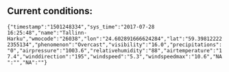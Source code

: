 ## Current conditions: 
 ``` {"timestamp":"1501248334","sys_time":"2017-07-28 16:25:48","name":"Tallinn-Harku","wmocode":"26038","lon":"24.602891666624284","lat":"59.398122222355134","phenomenon":"Overcast","visibility":"16.0","precipitations":"0","airpressure":"1003.6","relativehumidity":"88","airtemperature":"17.4","winddirection":"195","windspeed":"5.3","windspeedmax":"10.6","NA":"","NA":""} ```
